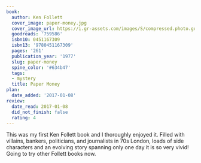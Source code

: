 ```yaml
---
book:
  author: Ken Follett
  cover_image: paper-money.jpg
  cover_image_url: https://i.gr-assets.com/images/S/compressed.photo.goodreads.com/books/1309282162l/759586._SY160_.jpg
  goodreads: '759586'
  isbn10: 0451167309
  isbn13: '9780451167309'
  pages: '261'
  publication_year: '1977'
  slug: paper-money
  spine_color: '#634b47'
  tags:
  - mystery
  title: Paper Money
plan:
  date_added: '2017-01-08'
review:
  date_read: 2017-01-08
  did_not_finish: false
  rating: 4
---
```


This was my first Ken Follett book and I thoroughly enjoyed it. Filled with villains, bankers, politicians, and journalists in 70s London, loads of side characters and an evolving story spanning only one day it is so very vivid! Going to try other Follett books now.
